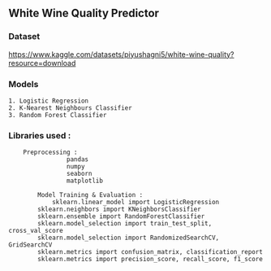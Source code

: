 ## White Wine Quality Predictor 

### Dataset
https://www.kaggle.com/datasets/piyushagni5/white-wine-quality?resource=download

### Models
	1. Logistic Regression
	2. K-Nearest Neighbours Classifier
	3. Random Forest Classifier

### Libraries used :
		Preprocessing :
                	pandas
                	numpy
                	seaborn 
                	matplotlib

            Model Training & Evaluation :
        		sklearn.linear_model import LogisticRegression
			sklearn.neighbors import KNeighborsClassifier
			sklearn.ensemble import RandomForestClassifier
			sklearn.model_selection import train_test_split, cross_val_score
			sklearn.model_selection import RandomizedSearchCV, GridSearchCV
			sklearn.metrics import confusion_matrix, classification_report
			sklearn.metrics import precision_score, recall_score, f1_score
